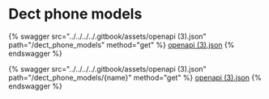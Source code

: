# Dect phone models

{% swagger src="../../../../.gitbook/assets/openapi (3).json" path="/dect_phone_models" method="get" %}
[openapi (3).json](<../../../../.gitbook/assets/openapi (3).json>)
{% endswagger %}

{% swagger src="../../../../.gitbook/assets/openapi (3).json" path="/dect_phone_models/{name}" method="get" %}
[openapi (3).json](<../../../../.gitbook/assets/openapi (3).json>)
{% endswagger %}
